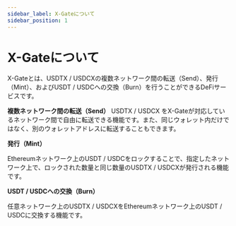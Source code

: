 ```yaml
---
sidebar_label: X-Gateについて
sidebar_position: 1
---
```


# X-Gateについて

X-Gateとは、USDTX / USDCXの複数ネットワーク間の転送（Send）、発行（Mint）、およびUSDT / USDCへの交換（Burn）を行うことができるDeFiサービスです。

**複数ネットワーク間の転送（Send）**
USDTX / USDCX をX-Gateが対応しているネットワーク間で自由に転送できる機能です。また、同じウォレット内だけではなく、別のウォレットアドレスに転送することもできます。

**発行（Mint）**

Ethereumネットワーク上のUSDT / USDCをロックすることで、指定したネットワーク上で、ロックされた数量と同じ数量のUSDTX / USDCXが発行される機能です。

**USDT / USDCへの交換（Burn）**

任意ネットワーク上のUSDTX / USDCXをEthereumネットワーク上のUSDT / USDCに交換する機能です。